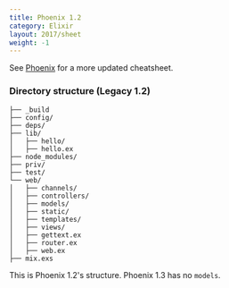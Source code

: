 ```yaml
---
title: Phoenix 1.2
category: Elixir
layout: 2017/sheet
weight: -1
---
```


See [Phoenix](./phoenix) for a more updated cheatsheet.

### Directory structure (Legacy 1.2)

```
├── _build
├── config/
├── deps/
├── lib/
│   ├── hello/
│   ├── hello.ex
├── node_modules/
├── priv/
├── test/
└── web/
│   ├── channels/
│   ├── controllers/
│   ├── models/
│   ├── static/
│   ├── templates/
│   ├── views/
│   ├── gettext.ex
│   ├── router.ex
│   ├── web.ex
├── mix.exs
```

This is Phoenix 1.2's structure. Phoenix 1.3 has no `models`.
